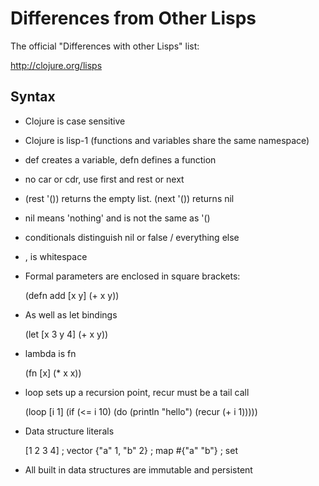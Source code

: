 Differences from Other Lisps
============================

The official "Differences with other Lisps" list:

http://clojure.org/lisps

Syntax
------

* Clojure is case sensitive
* Clojure is lisp-1 (functions and variables share the same namespace)
* def creates a variable, defn defines a function
* no car or cdr, use first and rest or next
* (rest '()) returns the empty list. (next '()) returns nil
* nil means 'nothing' and is not the same as '() 
* conditionals distinguish nil or false / everything else
* , is whitespace
* Formal parameters are enclosed in square brackets:

    (defn add [x y] (+ x y))
    
* As well as let bindings

    (let [x 3 y 4]
      (+ x y))
    
* lambda is fn

    (fn [x] (* x x))
    
* loop sets up a recursion point, recur must be a tail call

    (loop [i 1]
      (if (<= i 10)
        (do (println "hello")
            (recur (+ i 1)))))
            
* Data structure literals

    [1 2 3 4] ; vector
    {"a" 1, "b" 2} ; map
    \#{"a" "b"} ; set
    
* All built in data structures are immutable and persistent
